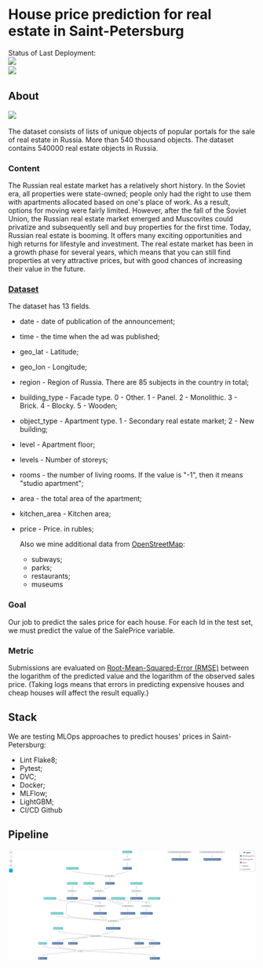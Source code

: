 # House price prediction for real estate in Saint-Petersburg

Status of Last Deployment: <br>
<img src="https://github.com/dubrovin-sudo/house-prediction/workflows/Flake8/badge.svg?branch=feature"><br>
<img src="https://github.com/dubrovin-sudo/house-prediction/workflows/Test/badge.svg?branch=feature"><br>

## About

![](https://wallpaperaccess.com/full/508402.jpg)

The dataset consists of lists of unique objects of popular portals for the sale of real estate in Russia. More than 540 thousand objects.
The dataset contains 540000 real estate objects in Russia.

### Content

The Russian real estate market has a relatively short history. In the Soviet era, all properties were state-owned; people only had the right to use them with apartments allocated based on one's place of work. As a result, options for moving were fairly limited. However, after the fall of the Soviet Union, the Russian real estate market emerged and Muscovites could privatize and subsequently sell and buy properties for the first time. Today, Russian real estate is booming. It offers many exciting opportunities and high returns for lifestyle and investment.
The real estate market has been in a growth phase for several years, which means that you can still find properties at very attractive prices, but with good chances of increasing their value in the future.

### [Dataset](https://www.kaggle.com/datasets/mrdaniilak/russia-real-estate-20182021)

The dataset has 13 fields.

- date - date of publication of the announcement;

- time - the time when the ad was published;

- geo_lat - Latitude;

- geo_lon - Longitude;

- region - Region of Russia. There are 85 subjects in the country in total;

- building_type - Facade type. 0 - Other. 1 - Panel. 2 - Monolithic. 3 - Brick. 4 - Blocky. 5 - Wooden;

- object_type - Apartment type. 1 - Secondary real estate market; 2 - New building;

- level - Apartment floor;

- levels - Number of storeys;

- rooms - the number of living rooms. If the value is "-1", then it means "studio apartment";

- area - the total area of the apartment;

- kitchen_area - Kitchen area;

- price - Price. in rubles;

  Also we mine additional data from [OpenStreetMap](https://maps.mail.ru/osm/tools/overpass/):

  - subways;
  - parks;
  - restaurants;
  - museums

### Goal

Our job to predict the sales price for each house. For each Id in the test set,  we must predict the value of the SalePrice variable. 

### Metric

Submissions are evaluated on [Root-Mean-Squared-Error (RMSE)](https://en.wikipedia.org/wiki/Root-mean-square_deviation) between the logarithm of the predicted value and the logarithm of the observed sales price. (Taking logs means that errors in predicting expensive houses and cheap houses will affect the result equally.)



## Stack

We are testing MLOps approaches to predict houses' prices in Saint-Petersburg:

- Lint Flake8;
- Pytest;
- DVC;
- Docker;
- MLFlow;
- LightGBM;
- CI/CD Github

## Pipeline
![](reports/figures/Pipeline.png)



